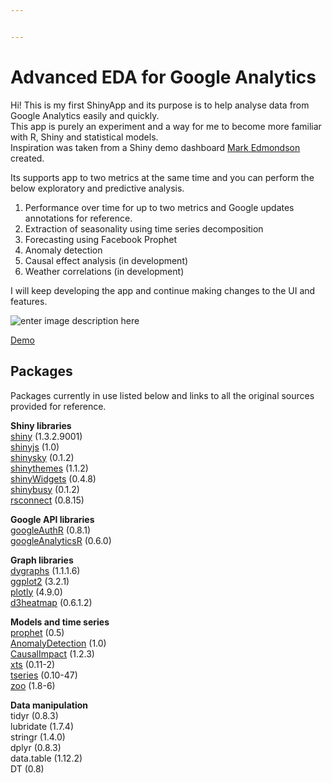 ```yaml
---


---
```


<h1 id="advanced-eda-for-google-analytics">Advanced EDA for Google Analytics</h1>
<p>Hi! This is my first ShinyApp and its purpose is to help analyse data from Google Analytics easily and quickly.<br>
This app is purely an experiment and a way for me to become more familiar with R, Shiny and statistical models.<br>
Inspiration was taken from a Shiny demo dashboard <a href="https://github.com/MarkEdmondson1234">Mark Edmondson</a> created.</p>
<p>Its supports app to two metrics at the same time and you can perform the below exploratory and predictive analysis.</p>
<ol>
<li>Performance over time for up to two metrics and Google updates annotations for reference.</li>
<li>Extraction of seasonality using time series decomposition</li>
<li>Forecasting using Facebook Prophet</li>
<li>Anomaly detection</li>
<li>Causal effect analysis (in development)</li>
<li>Weather correlations (in development)</li>
</ol>
<p>I will keep developing the app and continue making changes to the UI and features.</p>
<p><img src="https://lh3.googleusercontent.com/3OXPPsYZeviYKZwUt_ktvN3kpN-7HW-RMOSqvdVEGzZtUagIAyuYnttbDyRPqYbGIxWHC7BmfbiW" alt="enter image description here"></p>
<p><a href="https://karapalidis.com/advanced-eda/">Demo</a></p>
<h2 id="packages">Packages</h2>
<p>Packages currently in use listed below and links to all the original sources provided for reference.</p>
<p><strong>Shiny libraries</strong><br>
<a href="https://github.com/rstudio/shiny">shiny</a> (1.3.2.9001)<br>
<a href="https://github.com/daattali/shinyjs">shinyjs</a> (1.0)<br>
<a href="https://github.com/AnalytixWare/ShinySky">shinysky</a> (0.1.2)<br>
<a href="https://github.com/rstudio/shinythemes">shinythemes</a> (1.1.2)<br>
<a href="https://github.com/dreamRs/shinyWidgets">shinyWidgets</a> (0.4.8)<br>
<a href="https://github.com/dreamRs/shinybusy">shinybusy</a> (0.1.2)<br>
<a href="https://github.com/rstudio/rsconnect">rsconnect</a> (0.8.15)</p>
<p><strong>Google API libraries</strong><br>
<a href="https://code.markedmondson.me/googleAuthR/">googleAuthR</a> (0.8.1)<br>
<a href="https://code.markedmondson.me/googleAnalyticsR/">googleAnalyticsR</a> (0.6.0)</p>
<p><strong>Graph libraries</strong><br>
<a href="https://github.com/rstudio/dygraphs">dygraphs</a> (1.1.1.6)<br>
<a href="https://cran.r-project.org/web/packages/ggplot2/index.html">ggplot2</a> (3.2.1)<br>
<a href="https://cran.r-project.org/web/packages/plotly/index.html">plotly</a> (4.9.0)<br>
<a href="https://github.com/rstudio/d3heatmap">d3heatmap</a> (0.6.1.2)</p>
<p><strong>Models and time series</strong><br>
<a href="https://facebook.github.io/prophet/">prophet</a> (0.5)<br>
<a href="https://github.com/twitter/AnomalyDetection">AnomalyDetection</a> (1.0)<br>
<a href="https://github.com/google/CausalImpact">CausalImpact</a> (1.2.3)<br>
<a href="https://cran.r-project.org/web/packages/xts/index.html">xts</a> (0.11-2)<br>
<a href="https://cran.r-project.org/web/packages/tseries/index.html">tseries</a> (0.10-47)<br>
<a href="https://cran.r-project.org/web/packages/zoo/index.html">zoo</a> (1.8-6)</p>
<p><strong>Data manipulation</strong><br>
tidyr (0.8.3)<br>
lubridate (1.7.4)<br>
stringr (1.4.0)<br>
dplyr (0.8.3)<br>
data.table (1.12.2)<br>
DT (0.8)</p>

